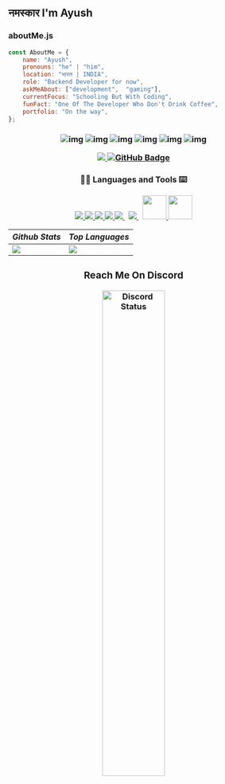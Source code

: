 <h2> नमस्कार I'm Ayush <img 

</em></p>

### aboutMe.js

```js
const AboutMe = {
    name: "Ayush",
    pronouns: "he" | "him",
    location: "भारत | INDIA",
    role: "Backend Developer for now",
    askMeAbout: ["development",  "gaming"],
    currentFocus: "Schooling But With Coding",
    funFact: "One Of The Developer Who Don't Drink Coffee",
    portfolio: "On the way",
};
```
<h3 align="center">




 

![img](https://custom-icon-badges.herokuapp.com/badge/Repo-blue.svg?logo=repo)
![img](https://custom-icon-badges.herokuapp.com/badge/Star-yellow.svg?logo=star)
![img](https://custom-icon-badges.herokuapp.com/badge/Issue-red.svg?logo=issue)
![img](https://custom-icon-badges.herokuapp.com/badge/Fork-orange.svg?logo=fork)
![img](https://custom-icon-badges.herokuapp.com/badge/Commit-green.svg?logo=commit)
![img](https://custom-icon-badges.herokuapp.com/badge/Pull%20Request-purple.svg?logo=pr)



  <a href="https://github.com/grdAyush">
    <img src="https://komarev.com/ghpvc/?username=grdAyush">
</a>
<a href="https://github.com/grdAyush?tab=followers"><img src="https://img.shields.io/github/followers/grdAyush?label=Followers&style=social" alt="GitHub Badge"></a>
  </h3>
  



<h3 align="center">
  🧑‍💻 Languages and Tools ⌨️
  </p>
<p align="center">
    <a href="https://www.javascript.com/" target="_blank"> <img src="https://img.icons8.com/color/48/000000/javascript--v1.png"/> </a> 
    <a href="https://www.typescriptlang.org/" target="_blank"> <img src="https://img.icons8.com/color/48/000000/typescript"/> </a> 
    <a href="https://www.w3.org/html/" target="_blank"> <img src="https://img.icons8.com/color/48/000000/html-5.png"/> </a> 
    <a href="https://www.w3schools.com/css/" target="_blank"> <img src="https://img.icons8.com/color/48/000000/css3.png"/> </a> 
    <a style="padding-right:8px;" href="https://nodejs.org" target="_blank"> <img src="https://img.icons8.com/fluency/48/000000/node-js.png"/> </a> 
    <a style="padding-right:8px;" href="https://git-scm.com/" target="_blank"> <img src="https://img.icons8.com/color/48/000000/git.png"/> </a> 
    <a href="https://www.mongodb.com/" target="_blank"> <img src="https://img.icons8.com/color/96/000000/mongodb.png" width="48" height="48"/> </a> 
 <a href="https://xata.io/" target="_blank"> <img src="https://images.saasworthy.com/tr:w-178,h-0/xata_40802_logo_1667550917_ny7fp.jpg" width="48" height="48"/> </a> 
 </p>



<div align="center">
	
  | _**Github Stats**_ | _**Top Languages**_ |
  | ----------- | ------------- |
  | <img src="https://github-readme-stats.vercel.app/api?username=grdAyush&show_icons=true&theme=rose_pine"/> | <img src="https://github-readme-stats.vercel.app/api/top-langs/?username=grdAyush&layout=compact&theme=rose_pine"/> |


</div>
<div align="center">


<h3 align="center">Reach Me On Discord</h3>

<p align="center">
    <a href="https://discord.gg/HjnjsdSUWK" target="_blank">
        <img width="50%" align="center" alt="Discord Status" src="https://lanyard.cnrad.dev/api/1051806381461745664?bg=1f1f1f&borderRadius=5px&theme=:theme&showDisplayName=true">
    </a>
</p>





